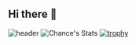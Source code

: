 ## Hi there 👋

<!--
**Janghanju/Janghanju** is a ✨ _special_ ✨ repository because its `README.md` (this file) appears on your GitHub profile.

Here are some ideas to get you started:

- 🔭 I’m currently working on ...
- 🌱 I’m currently learning ...
- 👯 I’m looking to collaborate on ...
- 🤔 I’m looking for help with ...
- 💬 Ask me about ...
- 📫 How to reach me: ...
- 😄 Pronouns: ...
- ⚡ Fun fact: ...
-->
![header](https://capsule-render.vercel.app/api?type=Waving&section=header&height=300&text=Hello&fontAlignX=50&fontAlignY=45&color=gradient&fontSize=100&fontColor=ffffff&desc=It's%20Chance%20GitHub)
![Chance's Stats](https://github-readme-stats.vercel.app/api?username=Janghanju&theme=vision-friendly-dark)
[![trophy](https://github-profile-trophy.vercel.app/?username=ryo-ma&theme=onedark)](https://github.com/ryo-ma/github-profile-trophy)
